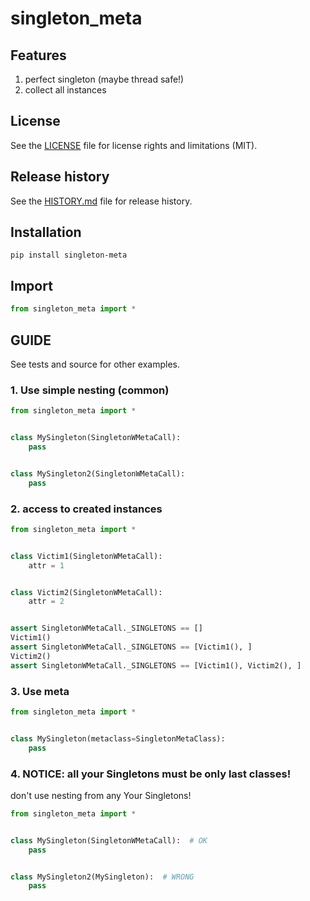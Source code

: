 # singleton_meta


## Features
1. perfect singleton (maybe thread safe!)
2. collect all instances 


## License
See the [LICENSE](LICENSE) file for license rights and limitations (MIT).


## Release history
See the [HISTORY.md](HISTORY.md) file for release history.


## Installation
```commandline
pip install singleton-meta
```

## Import
```python
from singleton_meta import *
```


## GUIDE
See tests and source for other examples.

### 1. Use simple nesting (common)

```python
from singleton_meta import *


class MySingleton(SingletonWMetaCall):
    pass


class MySingleton2(SingletonWMetaCall):
    pass
```

### 2. access to created instances

```python
from singleton_meta import *


class Victim1(SingletonWMetaCall):
    attr = 1


class Victim2(SingletonWMetaCall):
    attr = 2


assert SingletonWMetaCall._SINGLETONS == []
Victim1()
assert SingletonWMetaCall._SINGLETONS == [Victim1(), ]
Victim2()
assert SingletonWMetaCall._SINGLETONS == [Victim1(), Victim2(), ]
```

### 3. Use meta

```python
from singleton_meta import *


class MySingleton(metaclass=SingletonMetaClass):
    pass
```

### 4. NOTICE: all your Singletons must be only last classes!
don't use nesting from any Your Singletons!

```python
from singleton_meta import *


class MySingleton(SingletonWMetaCall):  # OK
    pass


class MySingleton2(MySingleton):  # WRONG
    pass
```